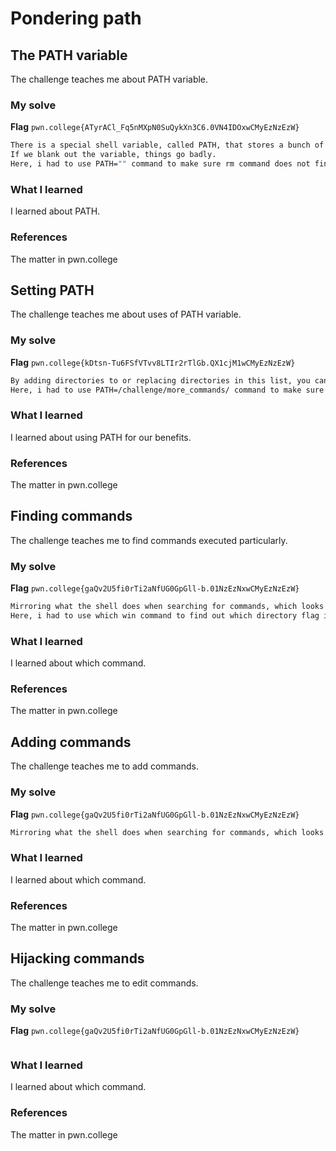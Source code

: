 # Pondering path
## The PATH variable
The challenge teaches me about PATH variable.
### My solve
**Flag** `pwn.college{ATyrACl_Fq5nMXpN0SuQykXn3C6.0VN4IDOxwCMyEzNzEzW}`
```bash
There is a special shell variable, called PATH, that stores a bunch of directory paths in which the shell will search for programs corresponding to commands.
If we blank out the variable, things go badly.
Here, i had to use PATH="" command to make sure rm command does not find the path to /flag and then i used /challenge/run get my flag.
```
### What I learned
I learned about PATH.
### References
The matter in pwn.college


## Setting PATH
The challenge teaches me about uses of PATH variable.
### My solve
**Flag** `pwn.college{kDtsn-Tu6FSfVTvv8LTIr2rTlGb.QX1cjM1wCMyEzNzEzW}`
```bash
By adding directories to or replacing directories in this list, you can expose these programs to be launched using their bare name.
Here, i had to use PATH=/challenge/more_commands/ command to make sure win is in PATH  then i used /challenge/run win get my flag.
```
### What I learned
I learned about using PATH for our benefits.
### References
The matter in pwn.college


## Finding commands
The challenge teaches me to find commands executed particularly.
### My solve
**Flag** `pwn.college{gaQv2U5fi0rTi2aNfUG0GpGll-b.01NzEzNxwCMyEzNzEzW}`
```bash
Mirroring what the shell does when searching for commands, which looks at each directory in $PATH in order and prints the first file it finds whose name matches the argument passed.
Here, i had to use which win command to find out which directory flag is in. Then i used cat /challenge/paths/28323/flag to get my flag.
```
### What I learned
I learned about which command.
### References
The matter in pwn.college


## Adding commands
The challenge teaches me to add commands.
### My solve
**Flag** `pwn.college{gaQv2U5fi0rTi2aNfUG0GpGll-b.01NzEzNxwCMyEzNzEzW}`
```bash
Mirroring what the shell does when searching for commands, which looks at each directory in $PATH in order and prints the first file it finds whose name matches the argument passed.

```
### What I learned
I learned about which command.
### References
The matter in pwn.college


## Hijacking commands
The challenge teaches me to edit commands.
### My solve
**Flag** `pwn.college{gaQv2U5fi0rTi2aNfUG0GpGll-b.01NzEzNxwCMyEzNzEzW}`
```bash

```
### What I learned
I learned about which command.
### References
The matter in pwn.college


